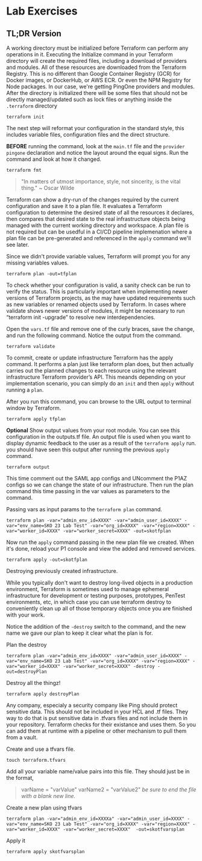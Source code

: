 # Lab Exercises
## TL;DR Version

A working directory must be initialized before Terraform can perform any operations in it. Executing the Initialize command in your Terraform directory will create the required files, including a download of providers and modules. All of these resources are downloaded from the Terraform Registry. This is no different than Google Container Registry (GCR) for Docker images, or DockerHub, or AWS ECR. Or even the NPM Registry for Node packages. In our case, we're getting PingOne providers and modules.  After the directory is initialized there will be some files that should not be directly managed/updated such as lock files or anything inside the `.terraform` directory

    terraform init

The next step will reformat your configuration in the standard style, this includes variable files, configuration files and the direct structure.

**BEFORE** running the command, look at the `main.tf` file and the `provider pingone` declaration and notice the layout around the equal signs. Run the command and look at how it changed.

    terraform fmt

>"In matters of utmost importance, style, not sincerity, is the vital thing."
~ Oscar Wilde

Terraform can show a dry-run of the changes required by the current configuration and save it to a plan file. It evaluates a Terraform configuration to determine the desired state of all the resources it declares, then compares that desired state to the real infrastructure objects being managed with the current working directory and workspace. A plan file is not required but can be usedful in a CI/CD pipeline implemenation where a plan file can be pre-generated and referenced in the `apply` command we'll see later.

Since we didn't provide variable values, Terraform will prompt you for any missing variables values.

    terraform plan -out=tfplan

To check whether your configuration is valid, a sanity check can be run to verify the status.  This is particularly important when implementing newer versions of Terraform projects, as the may have updated requirements such as new variables or renamed objects used by Terraform.  In cases where validate shows newer versions of modules, it might be necessary to run “terraform init -upgrade” to resolve new interdependencies.

Open the `vars.tf` file and remove one of the curly braces, save the change, and run the following command. Notice the output from the command.

    terraform validate

To commit, create or update infrastructure Terraform has the apply command. It performs a plan just like terraform plan does, but then actually carries out the planned changes to each resource using the relevant infrastructure Terraform provider’s API. This meands depending on your implementation scenario, you can simply do an `init` and then `apply` without running a `plan`.

After you run this command, you can browse to the URL output to terminal window by Terraform.

    terraform apply tfplan

**Optional** Show output values from your root module. You can see this configuration in the outputs.tf file. An output file is used when you want to display dynamic feedback to the user as a result of the `terraform apply` run. you should have seen this output after running the previous `apply` command.

    terraform output


 This time comment out the SAML app configs and UNcomment the P1AZ configs so we can change the state of our infrastructure. Then run the plan command this time passing in the var values as parameters to the command.

 Passing vars as input params to the `terraform plan` command.

    terraform plan -var="admin_env_id=XXXX" -var="admin_user_id=XXXX" -var="env_name=SKO 23 Lab Test" -var="org_id=XXXX" -var="region=XXXX" -var="worker_id=XXXX" -var="worker_secret=XXXX" -out=skotfplan

Now run the `apply` command passing in the new plan file we created. When it's done, reload your P1 console and view the added and removed services.

    terraform apply -out=skotfplan


Destroying previously created infrastructure. 

While you typically don't want to destroy long-lived objects in a production environment, Terraform is sometimes used to manage ephemeral infrastructure for development or testing purposes, prototypes, PenTest environments, etc, in which case you can use terraform destroy to conveniently clean up all of those temporary objects once you are finished with your work.

Notice the addition of the `-destroy` switch to the command, and the new name we gave our plan to keep it clear what the plan is for.

Plan the destroy

    terraform plan -var="admin_env_id=XXXX" -var="admin_user_id=XXXX" -var="env_name=SKO 23 Lab Test" -var="org_id=XXXX" -var="region=XXXX" -var="worker_id=XXXX" -var="worker_secret=XXXX" -destroy -out=destroyPlan

Destroy all the thingz!

    terraform apply destroyPlan

Any company, especialy a security company like Ping should protect sensitive data. This should not be included in your HCL and .tf files. They way to do that is put sensitive data in .tfvars files and not include them in your repository. Terraform checks for their existance and uses them. So you can add them at runtime with a pipeline or other mechanism to pull them from a vault.

Create and use a tfvars file.

    touch terraform.tfvars

Add all your variable name/value pairs into this file. They should just be in the format,

>varName = "varValue"
varName2 = "varValue2"
*be sure to end the file with a blank new line.*

Create a new plan using tfvars

    terraform plan -var="admin_env_id=XXXXa" -var="admin_user_id=XXXX" -var="env_name=SKO 23 Lab Test" -var="org_id=XXXX" -var="region=XXXX" -var="worker_id=XXXX" -var="worker_secret=XXXX"  -out=skotfvarsplan

Apply it

    terraform apply skotfvarsplan


